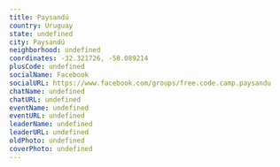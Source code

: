 ```yaml
---
title: Paysandú
country: Uruguay
state: undefined
city: Paysandú
neighborhood: undefined
coordinates: -32.321726, -58.089214
plusCode: undefined
socialName: Facebook
socialURL: https://www.facebook.com/groups/free.code.camp.paysandu
chatName: undefined
chatURL: undefined
eventName: undefined
eventURL: undefined
leaderName: undefined
leaderURL: undefined
oldPhoto: undefined
coverPhoto: undefined
---
```

